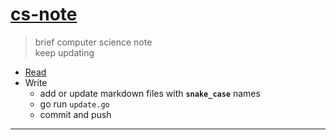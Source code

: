 # [cs-note](content)
> brief computer science note  
> keep updating  

* [Read](content)
* Write
    * add or update markdown files with **`snake_case`** names
    * go run `update.go`
    * commit and push

---

